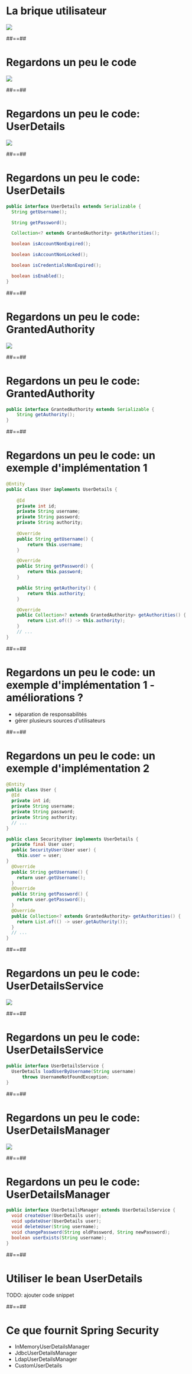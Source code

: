 # La brique utilisateur

<div class="full-center">
    <img src="./assets/images/1_user_details_service/user_details_service_1_base.png">
</div>

##==##
# Regardons un peu le code

<div class="full-center">
    <img src="./assets/images/1_user_details_service/user_details_service_2_classes_base.png">
</div>

##==##
# Regardons un peu le code: UserDetails

<div class="full-center">
    <img src="./assets/images/1_user_details_service/user_details_service_3_classes_UserDetails.png">
</div>

##==##
# Regardons un peu le code: UserDetails

```java
public interface UserDetails extends Serializable {
  String getUsername();

  String getPassword();

  Collection<? extends GrantedAuthority> getAuthorities();

  boolean isAccountNonExpired();

  boolean isAccountNonLocked();

  boolean isCredentialsNonExpired();

  boolean isEnabled();
}
```

##==##
# Regardons un peu le code: GrantedAuthority

<div class="full-center">
    <img src="./assets/images/1_user_details_service/user_details_service_4_classes_GrantedAuthority.png">
</div>

##==##
# Regardons un peu le code: GrantedAuthority

```java
public interface GrantedAuthority extends Serializable {
    String getAuthority();
}
```

##==##
# Regardons un peu le code: un exemple d'implémentation 1

```java
@Entity
public class User implements UserDetails {
    
    @Id
    private int id;
    private String username;
    private String password;
    private String authority;
    
    @Override
    public String getUsername() {
        return this.username;
    }

    @Override
    public String getPassword() {
        return this.password;
    }

    public String getAuthority() {
        return this.authority;
    }

    @Override
    public Collection<? extends GrantedAuthority> getAuthorities() {
        return List.of(() -> this.authority);
    }
    // ...
}
```

##==##
# Regardons un peu le code: un exemple d'implémentation 1 - améliorations ?
<ul>
    <li class="fragment">séparation de responsabilités</li>
    <li class="fragment">gérer plusieurs sources d'utilisateurs</li>
</ul>

##==##
# Regardons un peu le code: un exemple d'implémentation 2

```java
@Entity
public class User {
  @Id
  private int id;
  private String username;
  private String password;
  private String authority;
  // ...
}
```

```java
public class SecurityUser implements UserDetails {
  private final User user;
  public SecurityUser(User user) {
    this.user = user;
}
  @Override
  public String getUsername() {
    return user.getUsername();
  }
  @Override
  public String getPassword() {
    return user.getPassword();
  }
  @Override
  public Collection<? extends GrantedAuthority> getAuthorities() {
    return List.of(() -> user.getAuthority());
  }
  // ...
}
```

##==##
# Regardons un peu le code: UserDetailsService

<div class="full-center">
    <img src="./assets/images/1_user_details_service/user_details_service_5_classes_UserDetailsService.png">
</div>

##==##
# Regardons un peu le code: UserDetailsService 

```java
public interface UserDetailsService {
  UserDetails loadUserByUsername(String username)
      throws UsernameNotFoundException;
}
```

##==##
# Regardons un peu le code: UserDetailsManager

<div class="full-center">
    <img src="./assets/images/1_user_details_service/user_details_service_6_classes_UserDetailsManager.png">
</div>

##==##
# Regardons un peu le code: UserDetailsManager
```java
public interface UserDetailsManager extends UserDetailsService {
  void createUser(UserDetails user);
  void updateUser(UserDetails user);
  void deleteUser(String username);
  void changePassword(String oldPassword, String newPassword);
  boolean userExists(String username);
}
```

##==##
# Utiliser le bean UserDetails
TODO: ajouter code snippet 

##==##
# Ce que fournit Spring Security

<ul>
    <li class="fragment">InMemoryUserDetailsManager</li>
    <li class="fragment">JdbcUserDetailsManager</li>
    <li class="fragment">LdapUserDetailsManager</li>
    <li class="fragment">CustomUserDetails</li>
</ul>
